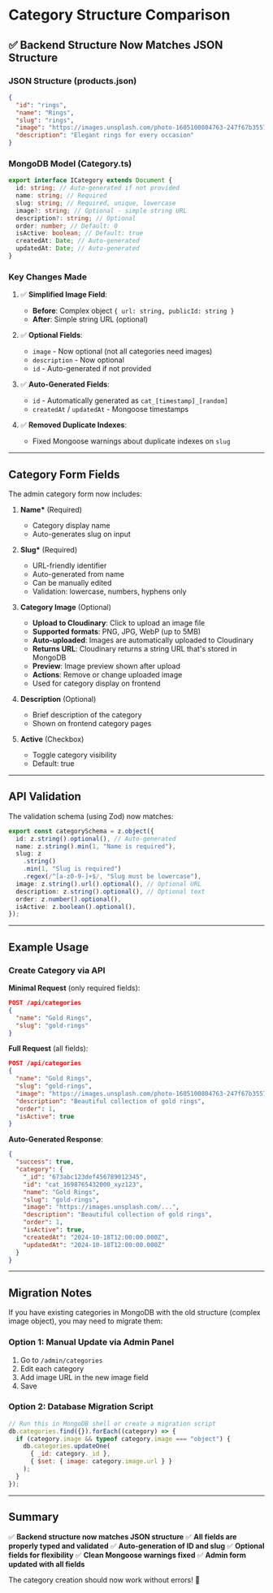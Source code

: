 # Category Structure Comparison

## ✅ **Backend Structure Now Matches JSON Structure**

### **JSON Structure (products.json)**

```json
{
  "id": "rings",
  "name": "Rings",
  "slug": "rings",
  "image": "https://images.unsplash.com/photo-1605100804763-247f67b3557e?w=800&q=80",
  "description": "Elegant rings for every occasion"
}
```

### **MongoDB Model (Category.ts)**

```typescript
export interface ICategory extends Document {
  id: string; // Auto-generated if not provided
  name: string; // Required
  slug: string; // Required, unique, lowercase
  image?: string; // Optional - simple string URL
  description?: string; // Optional
  order: number; // Default: 0
  isActive: boolean; // Default: true
  createdAt: Date; // Auto-generated
  updatedAt: Date; // Auto-generated
}
```

### **Key Changes Made**

1. ✅ **Simplified Image Field**:

   - **Before**: Complex object `{ url: string, publicId: string }`
   - **After**: Simple string URL (optional)

2. ✅ **Optional Fields**:

   - `image` - Now optional (not all categories need images)
   - `description` - Now optional
   - `id` - Auto-generated if not provided

3. ✅ **Auto-Generated Fields**:

   - `id` - Automatically generated as `cat_[timestamp]_[random]`
   - `createdAt` / `updatedAt` - Mongoose timestamps

4. ✅ **Removed Duplicate Indexes**:
   - Fixed Mongoose warnings about duplicate indexes on `slug`

---

## **Category Form Fields**

The admin category form now includes:

1. **Name\*** (Required)

   - Category display name
   - Auto-generates slug on input

2. **Slug\*** (Required)

   - URL-friendly identifier
   - Auto-generated from name
   - Can be manually edited
   - Validation: lowercase, numbers, hyphens only

3. **Category Image** (Optional)

   - **Upload to Cloudinary**: Click to upload an image file
   - **Supported formats**: PNG, JPG, WebP (up to 5MB)
   - **Auto-uploaded**: Images are automatically uploaded to Cloudinary
   - **Returns URL**: Cloudinary returns a string URL that's stored in MongoDB
   - **Preview**: Image preview shown after upload
   - **Actions**: Remove or change uploaded image
   - Used for category display on frontend

4. **Description** (Optional)

   - Brief description of the category
   - Shown on frontend category pages

5. **Active** (Checkbox)
   - Toggle category visibility
   - Default: true

---

## **API Validation**

The validation schema (using Zod) now matches:

```typescript
export const categorySchema = z.object({
  id: z.string().optional(), // Auto-generated
  name: z.string().min(1, "Name is required"),
  slug: z
    .string()
    .min(1, "Slug is required")
    .regex(/^[a-z0-9-]+$/, "Slug must be lowercase"),
  image: z.string().url().optional(), // Optional URL
  description: z.string().optional(), // Optional text
  order: z.number().optional(),
  isActive: z.boolean().optional(),
});
```

---

## **Example Usage**

### **Create Category via API**

**Minimal Request** (only required fields):

```json
POST /api/categories
{
  "name": "Gold Rings",
  "slug": "gold-rings"
}
```

**Full Request** (all fields):

```json
POST /api/categories
{
  "name": "Gold Rings",
  "slug": "gold-rings",
  "image": "https://images.unsplash.com/photo-1605100804763-247f67b3557e?w=800&q=80",
  "description": "Beautiful collection of gold rings",
  "order": 1,
  "isActive": true
}
```

**Auto-Generated Response**:

```json
{
  "success": true,
  "category": {
    "_id": "673abc123def456789012345",
    "id": "cat_1698765432000_xyz123",
    "name": "Gold Rings",
    "slug": "gold-rings",
    "image": "https://images.unsplash.com/...",
    "description": "Beautiful collection of gold rings",
    "order": 1,
    "isActive": true,
    "createdAt": "2024-10-18T12:00:00.000Z",
    "updatedAt": "2024-10-18T12:00:00.000Z"
  }
}
```

---

## **Migration Notes**

If you have existing categories in MongoDB with the old structure (complex image object), you may need to migrate them:

### **Option 1: Manual Update via Admin Panel**

1. Go to `/admin/categories`
2. Edit each category
3. Add image URL in the new image field
4. Save

### **Option 2: Database Migration Script**

```javascript
// Run this in MongoDB shell or create a migration script
db.categories.find({}).forEach((category) => {
  if (category.image && typeof category.image === "object") {
    db.categories.updateOne(
      { _id: category._id },
      { $set: { image: category.image.url } }
    );
  }
});
```

---

## **Summary**

✅ **Backend structure now matches JSON structure**
✅ **All fields are properly typed and validated**
✅ **Auto-generation of ID and slug**
✅ **Optional fields for flexibility**
✅ **Clean Mongoose warnings fixed**
✅ **Admin form updated with all fields**

The category creation should now work without errors! 🎉
